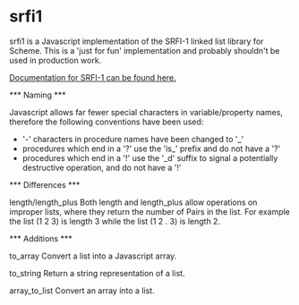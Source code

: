 srfi1
======

srfi1 is a Javascript implementation of the SRFI-1 linked list library for Scheme.  This is a 'just for fun' implementation and probably shouldn't be used in production work.

[Documentation for SRFI-1 can be found here.]()

*** Naming ***

Javascript allows far fewer special characters in variable/property names, therefore the following conventions have been used:

* '-' characters in procedure names have been changed to '_'
* procedures which end in a '?' use the 'is_' prefix and do not have a '?'
* procedures which end in a '!' use the '_d' suffix to signal a potentially destructive operation, and do not have a '!'


*** Differences ***

length/length_plus
Both length and length_plus allow operations on improper lists, where they return the number of Pairs in the list.  For example the list (1 2 3) is length 3 while the list (1 2 . 3) is length 2.



*** Additions ***

to_array
Convert a list into a Javascript array.

to_string
Return a string representation of a list.

array_to_list
Convert an array into a list.

